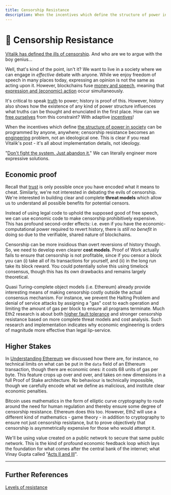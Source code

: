 ```yaml
---
title: Censorship Resistance
description: When the incentives which define the structure of power in society can be programmed by anyone, anywhere; censorship resistance becomes an engineering problem, not an ideological one. Can we engineer truth in the face of power?
---
```


# 👮 Censorship Resistance

<a href="https://blog.ethereum.org/2015/06/06/the-problem-of-censorship/" target="_blank">Vitalik has defined the ills of censorship</a>. And who are we to argue with the boy genius...

Well, that's kind of the point, isn't it? We want to live in a society where we can engage in *effective* debate with anyone. While we enjoy freedom of speech in many places today, expressing an opinion is not the same as acting upon it. However, blockchains fuse [money and speech](../../module-2/money-speech/), meaning that [expression and (economic) action](../../module-4/self-enquiry/#identity-we-can-live-with) occur simultaneously.

It's critical to speak [truth](../../module-5/reveal-the-universe/#the-value-of-truth) to power; history is proof of this. However, history also shows how the existence of any kind of power structure influences what truths can be thought and enunciated in the first place. How can we [free ourselves](../../module-3/freedom/) from this constraint? With adaptive [incentives](../../module-5/incentives/)!

When the incentives which define [the structure of power in society](../../module-5/the-peoples-narrative/#the-nudge) can be programmed by anyone, anywhere; censorship resistance becomes an [engineering](../../module-2/engineering/) problem, not an ideological one. This is clear if you read Vitalik's post - it's all about implementation details, not ideology. 

"[Don't fight the system. Just abandon it.](../../module-4/governance/#anarchy)" We can literally engineer more expressive solutions.

## Economic proof

Recall that [trust](../../module-0/trust/) is only possible once you have encoded what it means to cheat. Similarly, we're not interested in debating the evils of censorship. We're interested in building clear and complete **threat models** which allow us to understand all possible benefits for potential censors.

Instead of using legal code to uphold the supposed good of free speech, we can use economic code to make censorship prohibitively expensive. This has profound second-order effects: i.e. even if you have the economic-computational power required to revert history, there is *still no benefit* in doing so due to the verifiable, shared nature of blockchains.

Censorship can be more insidious than overt reversions of history though. So, we need to develop even clearer **cost models**. Proof of Work actually fails to ensure that censorship is not profitable, since if you censor a block you can (i) take all of its transactions for yourself, and (ii) in the long run take its block reward. You could potentially solve this using timelock consensus, though this has its own drawbacks and remains largely theoretical.

Quasi Turing-complete object models (i.e. Ethereum) already provide interesting means of making censorship costly outside the actual consensus mechanism. For instance, we prevent the Halting Problem and denial of service attacks by assigning a "gas" cost to each operation and limiting the amount of gas per block to ensure all programs terminate. Much Eth2 research is about both <a href="https://vitalik.ca/general/2018/08/07/99_fault_tolerant.html" target="_blank">higher fault tolerance</a> and stronger censorship resistance based on more complete threat models and cost analysis. Such research and implementation indicates why economic engineering is orders of magnitude more effective than legal lip-service.

## Higher Stakes

In [Understanding Ethereum](../../module-1/understanding-ethereum/#virtual-economy) we discussed how there are, for instance, no technical limits on what can be put in the `data` field of an Ethereum transaction, though there are economic ones: it costs 68 units of gas per byte. This feature crops up over and over, and takes on new dimensions in a full Proof of Stake architecture. No behaviour is technically impossible, though we carefully encode what we define as malicious, and institute clear economic penalties. 

Bitcoin uses mathematics in the form of elliptic curve cryptography to route around the need for human regulation and thereby ensure some degree of censorship resistance. Ethereum does this too. However, Eth2 will use a different kind of mathematics - game theory - in addition to cryptography to ensure not just censorship resistance, but to prove objectively that censorship is asymmetrically expensive for those who would attempt it.

We'll be using value created on a public network to secure that same public network. This is the kind of profound economic feedback loop which lays the foundation for what comes after the central bank of the internet; what Vinay Gupta called "[Acts II and III](../../module-1/promise-blockchains/#the-2010s-satoshis-vision)".

---

## Further References

<a href="https://twitter.com/vitalikbuterin/status/1256227159707877378" target="_blank">Levels of resistance</a>